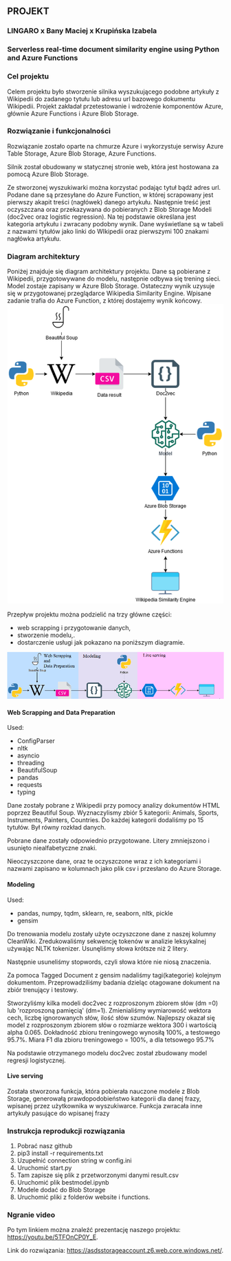 ## PROJEKT
### LINGARO x Bany Maciej x Krupińska Izabela
### Serverless real-time document similarity engine using Python and Azure Functions
### Cel projektu
Celem projektu było stworzenie silnika wyszukującego podobne artykuły z Wikipedii do zadanego tytułu lub adresu url bazowego dokumentu Wikipedii.
Projekt zakładał przetestowanie i wdrożenie komponentów Azure, głównie Azure Functions i Azure Blob Storage.

### Rozwiązanie i funkcjonalności
Rozwiązanie zostało oparte na chmurze Azure i wykorzystuje serwisy Azure Table Storage, Azure Blob Storage, Azure Functions.

Silnik został obudowany w statycznej stronie web, która jest hostowana za pomocą Azure Blob Storage.

Ze stworzonej wyszukiwarki można korzystać podając tytuł bądź adres url. Podane dane są przesyłane do Azure Function, w której scrapowany jest pierwszy akapit treści (nagłówek) danego artykułu. Następnie treść jest oczyszczana oraz przekazywana do pobieranych z Blob Storage Modeli (doc2vec oraz logistic regression). Na tej podstawie określana jest kategoria artykułu i zwracany podobny wynik. Dane wyświetlane są w tabeli z nazwami tytułów jako linki do WIkipedii oraz pierwszymi 100 znakami nagłówka artykułu.

### Diagram architektury
Poniżej znajduje się diagram architektury projektu. Dane są pobierane z Wikipedii, przygotowywane do modelu, następnie odbywa się trening sieci. Model zostaje zapisany w Azure Blob Storage. Ostateczny wynik uzysuje się w przygotowanej przeglądarce Wikipedia Similarity Engine. Wpisane zadanie trafia do Azure Function, z której dostajemy wynik końcowy.
<img src="azDiagram3.png" width = 600> 

Przepływ projektu można podzielić na trzy główne części:
* web scrapping i przygotowanie danych,
* stworzenie modelu,.
* dostarczenie usługi
jak pokazano na poniższym diagramie.
<img src="azDiagram4.png" width = 600> 

#### Web Scrapping and Data Preparation
Used:
* ConfigParser
* nltk
* asyncio
* threading
* BeautifulSoup
* pandas
* requests
* typing

Dane zostały pobrane z Wikipedii przy pomocy analizy dokumentów HTML poprzez Beautiful Soup. Wyznaczylismy zbiór 5 kategorii: Animals, Sports, Instruments, Painters, Countries. Do każdej kategorii dodaliśmy po 15 tytułów. Był równy rozkład danych.

Pobrane dane zostały odpowiednio przygotowane. Litery zmniejszono i usunięto niealfabetyczne znaki.

Nieoczyszczone dane, oraz te oczyszczone wraz z ich kategoriami i nazwami zapisano w kolumnach jako plik csv i przesłano do Azure Storage.

#### Modeling
Used:
* pandas, numpy, tqdm, sklearn, re, seaborn, nltk, pickle
* gensim

Do trenowania modelu zostały użyte oczyszczone dane z naszej kolumny CleanWiki. Zredukowaliśmy sekwencję tokenów w analizie leksykalnej używając NLTK tokenizer. Usunęliśmy słowa krótsze niż 2 litery. 

Następnie usuneliśmy stopwords, czyli słowa które nie niosą znaczenia. 

Za pomoca Tagged Document z gensim nadaliśmy tagi(kategorie) kolejnym dokumentom. Przeprowadziliśmy badania dzieląc otagowane dokument na zbiór trenujący i testowy.

Stworzyliśmy kilka modeli doc2vec z rozproszonym zbiorem słów (dm =0) lub 'rozproszoną pamięcią' (dm=1). Zmienialiśmy wymiarowość wektora cech, liczbę ignorowanych słów, ilość słów szumów. Najlepszy okazał się model z rozproszonym zbiorem słów o rozmiarze wektora 300 i wartością alpha 0.065.
Dokładność zbioru treningowego wynosiłą 100%, a testowego 95.7%. Miara F1 dla zbioru treningowego = 100%, a dla tetsowego 95.7%

Na podstawie otrzymanego modelu doc2vec został zbudowany model regresji logistycznej.

#### Live serving
Została stworzona funkcja, która pobierała nauczone modele z Blob Storage, generowałą prawdopodobieństwo kategorii dla danej frazy, wpisanej przez użytkownika w wyszukiwarce. Funkcja zwracała inne artykuły pasujące do wpisanej frazy


### Instrukcja reprodukcji rozwiązania
1. Pobrać nasz github
2. pip3 install -r requirements.txt
3. Uzupełnić connection string w config.ini
3. Uruchomić start.py
4. Tam zapisze się plik z przetworzonymi danymi result.csv
5. Uruchomić plik bestmodel.ipynb
6. Modele dodać do Blob Storage
7. Uruchomić pliki z folderów website i functions.


### Ngranie video 
Po tym linkiem można znaleźć prezentację naszego projektu: https://youtu.be/5TFOnCP0Y_E.

Link do rozwiązania: https://asdsstorageaccount.z6.web.core.windows.net/.

